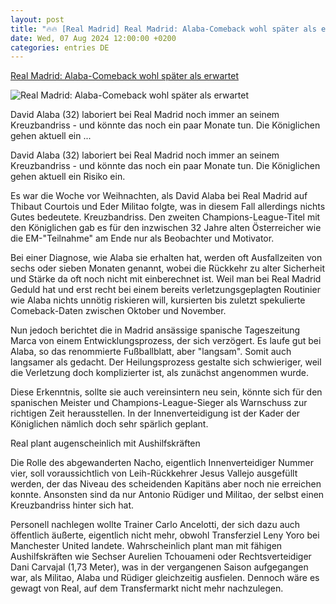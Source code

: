 ```yaml
---
layout: post
title: "🔥🔥 [Real Madrid] Real Madrid: Alaba-Comeback wohl später als erwartet"
date: Wed, 07 Aug 2024 12:00:00 +0200
categories: entries DE
---
```

[Real Madrid: Alaba-Comeback wohl später als erwartet](https://www.kicker.de/alaba-comeback-wohl-spaeter-als-erwartet-1042909/artikel)

![Real Madrid: Alaba-Comeback wohl später als erwartet](https://derivates.kicker.de/image/upload/c_crop%2Cx_187%2Cy_318%2Cw_3769%2Ch_2120/w_1200%2Cq_auto/v1/2024/08/07/2d013dde-b422-439e-90f8-064c3e9ffbae.jpeg)

David Alaba (32) laboriert bei Real Madrid noch immer an seinem Kreuzbandriss - und könnte das noch ein paar Monate tun. Die Königlichen gehen aktuell ein ...

David Alaba (32) laboriert bei Real Madrid noch immer an seinem Kreuzbandriss - und könnte das noch ein paar Monate tun. Die Königlichen gehen aktuell ein Risiko ein.

Es war die Woche vor Weihnachten, als David Alaba bei Real Madrid auf Thibaut Courtois und Eder Militao folgte, was in diesem Fall allerdings nichts Gutes bedeutete. Kreuzbandriss. Den zweiten Champions-League-Titel mit den Königlichen gab es für den inzwischen 32 Jahre alten Österreicher wie die EM-"Teilnahme" am Ende nur als Beobachter und Motivator.

Bei einer Diagnose, wie Alaba sie erhalten hat, werden oft Ausfallzeiten von sechs oder sieben Monaten genannt, wobei die Rückkehr zu alter Sicherheit und Stärke da oft noch nicht mit einberechnet ist. Weil man bei Real Madrid Geduld hat und erst recht bei einem bereits verletzungsgeplagten Routinier wie Alaba nichts unnötig riskieren will, kursierten bis zuletzt spekulierte Comeback-Daten zwischen Oktober und November.

Nun jedoch berichtet die in Madrid ansässige spanische Tageszeitung Marca von einem Entwicklungsprozess, der sich verzögert. Es laufe gut bei Alaba, so das renommierte Fußballblatt, aber "langsam". Somit auch langsamer als gedacht. Der Heilungsprozess gestalte sich schwieriger, weil die Verletzung doch komplizierter ist, als zunächst angenommen wurde.

Diese Erkenntnis, sollte sie auch vereinsintern neu sein, könnte sich für den spanischen Meister und Champions-League-Sieger als Warnschuss zur richtigen Zeit herausstellen. In der Innenverteidigung ist der Kader der Königlichen nämlich doch sehr spärlich geplant.

Real plant augenscheinlich mit Aushilfskräften

Die Rolle des abgewanderten Nacho, eigentlich Innenverteidiger Nummer vier, soll voraussichtlich von Leih-Rückkehrer Jesus Vallejo ausgefüllt werden, der das Niveau des scheidenden Kapitäns aber noch nie erreichen konnte. Ansonsten sind da nur Antonio Rüdiger und Militao, der selbst einen Kreuzbandriss hinter sich hat.

Personell nachlegen wollte Trainer Carlo Ancelotti, der sich dazu auch öffentlich äußerte, eigentlich nicht mehr, obwohl Transferziel Leny Yoro bei Manchester United landete. Wahrscheinlich plant man mit fähigen Aushilfskräften wie Sechser Aurelien Tchouameni oder Rechtsverteidiger Dani Carvajal (1,73 Meter), was in der vergangenen Saison aufgegangen war, als Militao, Alaba und Rüdiger gleichzeitig ausfielen. Dennoch wäre es gewagt von Real, auf dem Transfermarkt nicht mehr nachzulegen.


